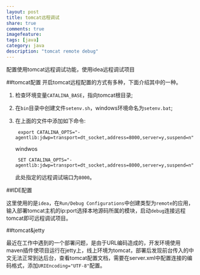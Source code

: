 ```yaml
---
layout: post
title: tomcat远程调试
share: true
comments: true
imagefeature:
tags: [java]
category: java
description: "tomcat remote debug"
---
```


配置使用tomcat远程调试功能，使用idea远程调试项目

<!--more-->
##tomcat配置
开启tomcat远程配置的方式有多种，下面介绍其中的一种。

1. 检查环境变量`CATALINA_BASE`，指向tomcat根目录;
2. 在`bin`目录中创建文件`setenv.sh`，windows环境命名为`setenv.bat`;
3. 在上面的文件中添加如下命令:
	
		export CATALINA_OPTS="-agentlib:jdwp=transport=dt_socket,address=8000,server=y,suspend=n"

	windwos

		SET CATALINA_OPTS="-agentlib:jdwp=transport=dt_socket,address=8000,server=y,suspend=n"

	此处指定的远程调试端口为`8000`。
##IDE配置
这里使用的是`idea`，在`Run/Debug Configurations`中创建类型为`remote`的应用，输入部署tomcat主机的ip:port选择本地源码所属的模块，启动`debug`连接远程tomcat即可远程调试项目。
##tomcat&jetty
最近在工作中遇到的一个部署问题，是由于URL编码造成的，开发环境使用maven插件使项目运行在jetty上，线上环境为tomcat，部署后发现前台传入的中文无法正常到达后台，查看tomcat配置文档，需要在server.xml中配置连接的编码格式，添加`URIEncoding="UTF-8"`配置。